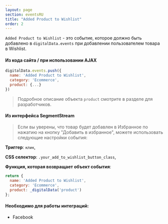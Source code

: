 ```yaml
---
layout: page
section: eventsRU
title: "Added Product to Wishlist"
order: 2
---
```

`Added Product to Wishlist` - это событие, которое должно быть добавлено в `digitalData.events` при добавлении пользователем товара в Wishlist.

#### Из кода сайта / при использовании AJAX
```javascript
digitalData.events.push({
  name: 'Added Product to Wishlist',
  category: 'Ecommerce',
  product: {...}
})
```
> Подробное описание объекта `product` смотрите в разделе для разработчиков.

#### Из интерфейса SegmentStream
> Если вы уверены, что товар будет добавлен в Избранное по нажатию на кнопку "Добавить в избранное", можете использовать следующие настройки события:

**Триггер**: `клик`,

**CSS селектор**: `.your_add_to_wishlist_button_class`,

**Функция, которая возвращает объект события**:

```javascript
return {
  name: 'Added Product to Wishlist',
  category: 'Ecommerce',
  product: _digitalData('product')
};
```

#### Необходимо для работы интеграций:
* Facebook
